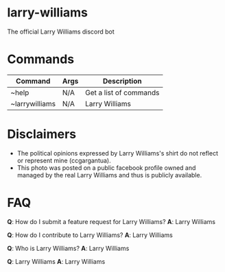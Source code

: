 # larry-williams
The official Larry Williams discord bot

# Commands
| Command       | Args | Description            |
|---------------|------|------------------------|
| ~help         | N/A  | Get a list of commands |
|~larrywilliams | N/A  | Larry Williams         |

# Disclaimers
 * The political opinions expressed by Larry Williams's shirt do not reflect or represent mine (ccgargantua).
 * This photo was posted on a public facebook profile owned and managed by the real Larry Williams and thus is publicly available.

# FAQ
**Q**: How do I submit a feature request for Larry Williams?
**A**: Larry Williams

**Q**: How do I contribute to Larry Williams?
**A**: Larry Williams

**Q**: Who is Larry Williams?
**A**: Larry Williams

**Q**: Larry Williams
**A**: Larry Williams
